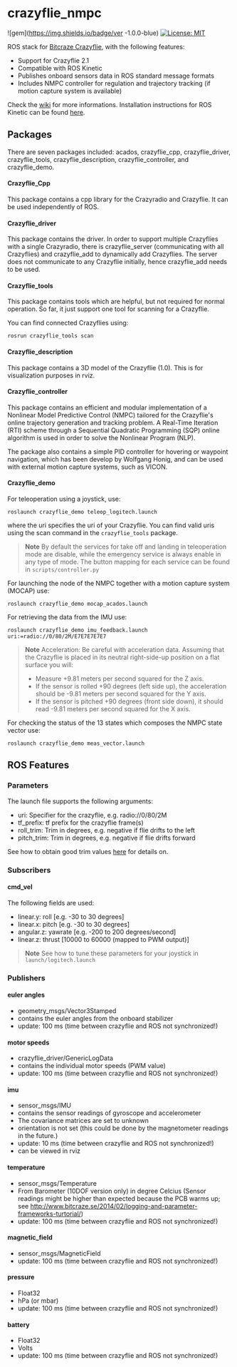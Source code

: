 crazyflie_nmpc
=============
![gem](https://img.shields.io/badge/ver -1.0.0-blue)
[![License: MIT](https://img.shields.io/badge/License-MIT-yellow.svg)](https://opensource.org/licenses/MIT)


ROS stack for [Bitcraze Crazyflie](http://www.bitcraze.se/), with the following features:

* Support for Crazyflie 2.1
* Compatible with ROS Kinetic
* Publishes onboard sensors data in ROS standard message formats
* Includes NMPC controller for regulation and trajectory tracking (if motion capture system is available)

Check the [wiki]() for more informations. Installation instructions for ROS Kinetic can be found [here]().

## Packages

There are seven packages included: acados, crazyflie_cpp, crazyflie_driver, crazyflie_tools, crazyflie_description, crazyflie_controller, and crazyflie_demo.

#### Crazyflie_Cpp

This package contains a cpp library for the Crazyradio and Crazyflie. It can be used independently of ROS.

#### Crazyflie_driver

This package contains the driver. In order to support multiple Crazyflies with a single Crazyradio, there is crazyflie_server (communicating with all Crazyflies) and crazyflie_add to dynamically add Crazyflies.
The server does not communicate to any Crazyflie initially, hence crazyflie_add needs to be used.

#### Crazyflie_tools

This package contains tools which are helpful, but not required for normal operation. So far, it just support one tool for scanning for a Crazyflie.

You can find connected Crazyflies using:
```
rosrun crazyflie_tools scan
```

#### Crazyflie_description

This package contains a 3D model of the Crazyflie (1.0). This is for visualization purposes in rviz.

#### Crazyflie_controller

This package contains an efficient and modular implementation of a Nonlinear Model Predictive Control (NMPC) tailored for the Crazyflie's online trajectory generation and tracking problem. A Real-Time Iteration (RTI) scheme through a Sequential Quadratic Programming (SQP) online algorithm is used in order to solve the Nonlinear Program (NLP).

The package also contains a simple PID controller for hovering or waypoint navigation, which has been develop by Wolfgang Honig, and can be used with external motion capture systems, such as VICON.


#### Crazyflie_demo

For teleoperation using a joystick, use:
```
roslaunch crazyflie_demo teleop_logitech.launch
```
where the uri specifies the uri of your Crazyflie. You can find valid uris using the scan command in the `crazyflie_tools` package.
> **Note** By default the services for take off and landing in teleoperation mode are disable, while the emergency service is always enable in any type of mode. The button mapping for each service can be found in `scripts/controller.py`


For launching the node of the NMPC together with a motion capture system (MOCAP) use:
```
roslaunch crazyflie_demo mocap_acados.launch
```

For retrieving the data from the IMU use:
```
roslaunch crazyflie_demo imu_feedback.launch uri:=radio://0/80/2M/E7E7E7E7E7
```
> **Note** Acceleration: Be careful with acceleration data. Assuming that the Crazyflie is placed in its neutral right-side-up position on a flat surface you will:
  > *  Measure +9.81 meters per second squared for the Z axis.
  > *  If the sensor is rolled +90 degrees (left side up), the acceleration should be -9.81 meters per second squared for the Y axis.
  > *  If the sensor is pitched +90 degrees (front side down), it should read -9.81 meters per second squared for the X axis.

For checking the status of the 13 states which composes the NMPC state vector use:
```
roslaunch crazyflie_demo meas_vector.launch
```

## ROS Features

### Parameters

The launch file supports the following arguments:
* uri: Specifier for the crazyflie, e.g. radio://0/80/2M
* tf_prefix: tf prefix for the crazyflie frame(s)
* roll_trim: Trim in degrees, e.g. negative if flie drifts to the left
* pitch_trim: Trim in degrees, e.g. negative if flie drifts forward

See how to obtain good trim values [here](http://wiki.bitcraze.se/projects:crazyflie:userguide:tips_and_tricks) for details on.

### Subscribers

#### cmd_vel

The following fields are used:
* linear.y: roll [e.g. -30 to 30 degrees]
* linear.x: pitch [e.g. -30 to 30 degrees]
* angular.z: yawrate [e.g. -200 to 200 degrees/second]
* linear.z: thrust [10000 to 60000 (mapped to PWM output)]

>**Note** See how to tune these parameters for your joystick in `launch/logitech.launch`

### Publishers

#### euler angles
* geometry_msgs/Vector3Stamped
* contains the euler angles from the onboard stabilizer
* update: 100 ms (time between crazyflie and ROS not synchronized!)

#### motor speeds
* crazyflie_driver/GenericLogData
* contains the individual motor speeds (PWM value)
* update: 100 ms (time between crazyflie and ROS not synchronized!)

#### imu
* sensor_msgs/IMU
* contains the sensor readings of gyroscope and accelerometer
* The covariance matrices are set to unknown
* orientation is not set (this could be done by the magnetometer readings in the future.)
* update: 10 ms (time between crazyflie and ROS not synchronized!)
* can be viewed in rviz

#### temperature
* sensor_msgs/Temperature
* From Barometer (10DOF version only) in degree Celcius (Sensor readings might be higher than expected because the PCB warms up; see http://www.bitcraze.se/2014/02/logging-and-parameter-frameworks-turtorial/)
* update: 100 ms (time between crazyflie and ROS not synchronized!)

#### magnetic_field
* sensor_msgs/MagneticField
* update: 100 ms (time between crazyflie and ROS not synchronized!)

#### pressure
* Float32
* hPa (or mbar)
* update: 100 ms (time between crazyflie and ROS not synchronized!)

#### battery
* Float32
* Volts
* update: 100 ms (time between crazyflie and ROS not synchronized!)
